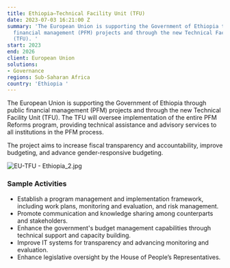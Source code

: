 ```yaml
---
title: Ethiopia—Technical Facility Unit (TFU)
date: 2023-07-03 16:21:00 Z
summary: 'The European Union is supporting the Government of Ethiopia through public
  financial management (PFM) projects and through the new Technical Facility Unit
  (TFU). '
start: 2023
end: 2026
client: European Union
solutions:
- Governance
regions: Sub-Saharan Africa
country: 'Ethiopia '
---
```


The European Union is supporting the Government of Ethiopia through public financial management (PFM) projects and through the new Technical Facility Unit (TFU). The TFU will oversee implementation of the entire PFM Reforms program, providing technical assistance and advisory services to all institutions in the PFM process.

The project aims to increase fiscal transparency and accountability, improve budgeting, and advance gender-responsive budgeting.

![EU-TFU - Ethiopia_2.jpg](/uploads/EU-TFU%20-%20Ethiopia_2.jpg)

### Sample Activities

* Establish a program management and implementation framework, including work plans, monitoring and evaluation, and risk management.
* Promote communication and knowledge sharing among counterparts and stakeholders. 
* Enhance the government's budget management capabilities through technical support and capacity building. 
* Improve IT systems for transparency and advancing monitoring and evaluation.
* Enhance legislative oversight by the House of People’s Representatives.
